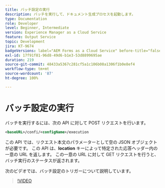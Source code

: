 ```yaml
---
title: バッチ設定の実行
description: バッチを実行して、ドキュメント生成プロセスを起動します。
type: Documentation
role: Developer
level: Beginner, Intermediate
version: Experience Manager as a Cloud Service
feature: Output Service
topic: Development
jira: KT-9674
badgeVersions: label="AEM Forms as a Cloud Service" before-title="false"
exl-id: 17f91f81-96d8-49d6-b1e3-53d8899695ae
duration: 219
source-git-commit: 48433a5367c281cf5a1c106b08a1306f1b0e8ef4
workflow-type: tm+mt
source-wordcount: '87'
ht-degree: 100%

---
```


# バッチ設定の実行

バッチを実行するには、次の API に対して POST リクエストを行います。

```xml
<baseURL>/confi/<configName>/execution
```

この API では、リクエスト本文のパラメーターとして空の JSON オブジェクトが必要です。
この API は、**location** キーによって特定された応答ヘッダー内の一意の URL を返します。
この一意の URL に対して GET リクエストを行うと、バッチ実行のステータスが返されます。

次のビデオでは、バッチ設定のトリガーについて説明しています。

>[!VIDEO](https://video.tv.adobe.com/v/340242?quality=12&learn=on)
